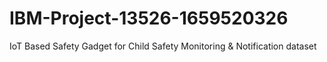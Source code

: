 # IBM-Project-13526-1659520326
IoT Based Safety Gadget for Child Safety Monitoring &amp; Notification
dataset 
